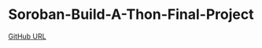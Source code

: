# Soroban-Build-A-Thon-Final-Project
[GitHub URL](https://github.com/LingabathulaThapaswi-New/Soroban-Build-A-Thon-Final-Project)
